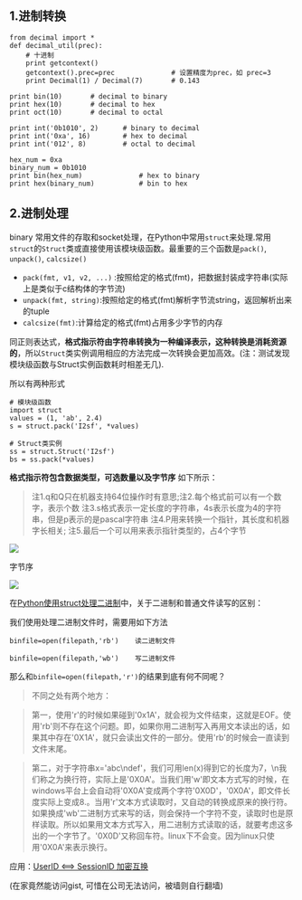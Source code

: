 
## 1.进制转换

    from decimal import *
    def decimal_util(prec):
        # 十进制
        print getcontext()
        getcontext().prec=prec              # 设置精度为prec，如 prec=3
        print Decimal(1) / Decimal(7)       # 0.143
    
    print bin(10)       # decimal to binary
    print hex(10)       # decimal to hex
    print oct(10)       # decimal to octal
    
    print int('0b1010', 2)      # binary to decimal
    print int('0xa', 16)        # hex to decimal
    print int('012', 8)         # octal to decimal
    
    hex_num = 0xa
    binary_num = 0b1010
    print bin(hex_num)              # hex to binary
    print hex(binary_num)           # bin to hex
    

## 2.进制处理
binary 常用文件的存取和socket处理，在Python中常用`struct`来处理.常用`struct`的`Struct`类或直接使用该模块级函数。最重要的三个函数是`pack()`, `unpack()`, `calcsize()`

- `pack(fmt, v1, v2, ...)` :按照给定的格式(fmt)，把数据封装成字符串(实际上是类似于c结构体的字节流)
- `unpack(fmt, string)`:按照给定的格式(fmt)解析字节流string，返回解析出来的tuple
- `calcsize(fmt)`:计算给定的格式(fmt)占用多少字节的内存

同正则表达式，**格式指示符由字符串转换为一种编译表示，这种转换是消耗资源的**，所以`Struct`类实例调用相应的方法完成一次转换会更加高效。(注：测试发现模块级函数与Struct实例函数耗时相差无几).

所以有两种形式

	# 模块级函数
	import struct
	values = (1, 'ab', 2.4)
	s = struct.pack('I2sf', *values)

	# Struct类实例
	ss = struct.Struct('I2sf')
	bs = ss.pack(*values)

**格式指示符包含数据类型，可选数量以及字节序** 如下所示：


>注1.q和Q只在机器支持64位操作时有意思;注2.每个格式前可以有一个数字，表示个数
>注3.s格式表示一定长度的字符串，4s表示长度为4的字符串，但是p表示的是pascal字符串
注4.P用来转换一个指针，其长度和机器字长相关; 注5.最后一个可以用来表示指针类型的，占4个字节

![](http://7fvf56.com1.z0.glb.clouddn.com/struct_docs.png)


字节序

![](http://7fvf56.com1.z0.glb.clouddn.com/struct_docs2.png)

在[Python使用struct处理二进制](http://www.cnblogs.com/gala/archive/2011/09/22/2184801.html)中，关于二进制和普通文件读写的区别：


我们使用处理二进制文件时，需要用如下方法

	binfile=open(filepath,'rb')    读二进制文件

	binfile=open(filepath,'wb')    写二进制文件

那么和`binfile=open(filepath,'r')`的结果到底有何不同呢？

>不同之处有两个地方：

>第一，使用'r'的时候如果碰到'0x1A'，就会视为文件结束，这就是EOF。使用'rb'则不存在这个问题。即，如果你用二进制写入再用文本读出的话，如果其中存在'0X1A'，就只会读出文件的一部分。使用'rb'的时候会一直读到文件末尾。

>第二，对于字符串x='abc\ndef'，我们可用len(x)得到它的长度为7，\n我们称之为换行符，实际上是'0X0A'。当我们用'w'即文本方式写的时候，在windows平台上会自动将'0X0A'变成两个字符'0X0D'，'0X0A'，即文件长度实际上变成8.。当用'r'文本方式读取时，又自动的转换成原来的换行符。如果换成'wb'二进制方式来写的话，则会保持一个字符不变，读取时也是原样读取。所以如果用文本方式写入，用二进制方式读取的话，就要考虑这多出的一个字节了。'0X0D'又称回车符。linux下不会变。因为linux只使用'0X0A'来表示换行。


应用：[UserID <==> SessionID 加密互换](https://gist.github.com/BeginMan/7a0e734cfc5d1cf6392b)

(在家竟然能访问gist, 可惜在公司无法访问，被墙则自行翻墙)

